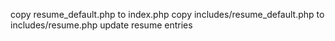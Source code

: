 copy resume_default.php to index.php
copy includes/resume_default.php to includes/resume.php
update resume entries
